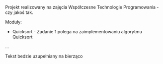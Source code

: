 Projekt realizowany na zajęcia Współczesne Technologie Programowania - czy jakoś tak.

Moduły:
- Quicksort - Zadanie 1 polega na zaimplementowaniu algorytmu Quicksort 

...

Tekst bedzie uzupełniany na bierząco

